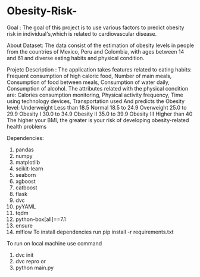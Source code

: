# Obesity-Risk-
Goal : The goal of this project is to use various factors to predict obesity risk in individual's,which
      is related to cardiovascular disease.

About Dataset: The data consist of the estimation of obesity levels in people from the countries of Mexico, Peru and Colombia, 
               with ages between 14 and 61 and diverse eating habits and physical condition.

Projetc Description : 
   The application takes features related to eating habits:
                        Frequent consumption of high caloric food, 
                        Number of main meals, 
                        Consumption of food between meals, 
                        Consumption of water daily,
                        Consumption of alcohol. 
                     The attributes related with the physical condition are: 
                        Calories consumption monitoring, 
                        Physical activity frequency, 
                        Time using technology devices, 
                        Transportation used
                     And predicts the Obesity level:
                        Underweight Less than 18.5
                        Normal 18.5 to 24.9
                        Overweight 25.0 to 29.9
                        Obesity I 30.0 to 34.9
                        Obesity II 35.0 to 39.9
                        Obesity III Higher than 40
                     The higher your BMI, the greater is your risk of developing obesity-related health problems

Dependencies:
   1. pandas
   2. numpy
   3. matplotlib
   4. scikit-learn
   5. seaborn
   6. xgboost
   7. catboost
   8. flask
   9. dvc
   10. pyYAML
   11. tqdm
   12. python-box[all]==7.1
   13. ensure
   14. mlflow
To install dependencies run
   pip install -r requirements.txt

To run on local machine use command
   1. dvc init
   2. dvc repro
or
   1. python main.py
